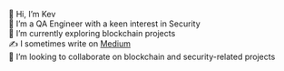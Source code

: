 
👋 Hi, I’m Kev  
👀 I’m a QA Engineer with a keen interest in Security  
🌱 I’m currently exploring blockchain projects  
✍️ I sometimes write on [Medium](https://medium.com/@kev_mach)  
💞️ I’m looking to collaborate on blockchain and security-related projects
